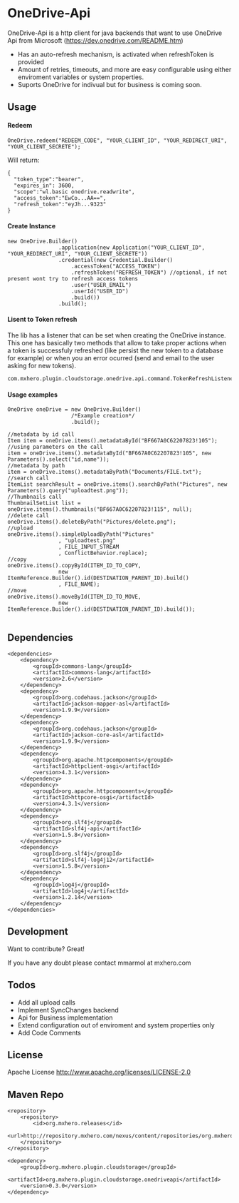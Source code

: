 # OneDrive-Api

OneDrive-Api is a http client for java backends that want to use OneDrive Api from Microsoft (https://dev.onedrive.com/README.htm)

  - Has an auto-refresh mechanism, is activated when refreshToken is provided
  - Amount of retries, timeouts, and more are easy configurable using either enviroment variables or system properties.
  - Suports OneDrive for indivual but for business is coming soon.

Usage
----

#### Redeem

```
OneDrive.redeem("REDEEM_CODE", "YOUR_CLIENT_ID", "YOUR_REDIRECT_URI", "YOUR_CLIENT_SECRETE");
```
Will return:
```
{
  "token_type":"bearer",
  "expires_in": 3600,
  "scope":"wl.basic onedrive.readwrite",
  "access_token":"EwCo...AA==",
  "refresh_token":"eyJh...9323"
}
```

#### Create Instance
```
new OneDrive.Builder()
				.application(new Application("YOUR_CLIENT_ID", "YOUR_REDIRECT_URI", "YOUR_CLIENT_SECRETE"))
				.credential(new Credential.Builder()
					.accessToken("ACCESS_TOKEN")
					.refreshToken("REFRESH_TOKEN") //optional, if not present wont try to refresh access tokens
					.user("USER_EMAIL")
					.userId("USER_ID")
					.build())
				.build();
```
#### Lisent to Token refresh
The lib has a listener that can be set when creating the OneDrive instance. This one has basically two methods that allow to take proper actions when a token is successfuly refreshed (like persist the new token to a database for example) or when you an error ocurred (send and email to the user asking for new tokens).

    com.mxhero.plugin.cloudstorage.onedrive.api.command.TokenRefreshListener

#### Usage examples
```
OneDrive oneDrive = new OneDrive.Builder()
                    /*Example creation*/
                    .build();

//metadata by id call
Item item = oneDrive.items().metadataById("BF667A0C62207823!105");
//using parameters on the call
item = oneDrive.items().metadataById("BF667A0C62207823!105", new Parameters().select("id,name"));
//metadata by path
item = oneDrive.items().metadataByPath("Documents/FILE.txt");
//search call
ItemList searchResult = oneDrive.items().searchByPath("Pictures", new Parameters().query("uploadtest.png"));	
//Thumbnails call
ThumbnailSetList list = oneDrive.items().thumbnails("BF667A0C62207823!115", null);
//delete call
oneDrive.items().deleteByPath("Pictures/delete.png");
//upload
oneDrive.items().simpleUploadByPath("Pictures"
				, "uploadtest.png"
				, FILE_INPUT_STREAM
				, ConflictBehavior.replace);
//copy 
oneDrive.items().copyById(ITEM_ID_TO_COPY, 
				new ItemReference.Builder().id(DESTINATION_PARENT_ID).build()
				, FILE_NAME);
//move
oneDrive.items().moveById(ITEM_ID_TO_MOVE, 
				new ItemReference.Builder().id(DESTINATION_PARENT_ID).build());


```


Dependencies
-----
	<dependencies>
		<dependency>
			<groupId>commons-lang</groupId>
			<artifactId>commons-lang</artifactId>
			<version>2.6</version>
		</dependency>
		<dependency>
			<groupId>org.codehaus.jackson</groupId>
			<artifactId>jackson-mapper-asl</artifactId>
			<version>1.9.9</version>
		</dependency>
		<dependency>
			<groupId>org.codehaus.jackson</groupId>
			<artifactId>jackson-core-asl</artifactId>
			<version>1.9.9</version>
		</dependency>
		<dependency>
			<groupId>org.apache.httpcomponents</groupId>
			<artifactId>httpclient-osgi</artifactId>
			<version>4.3.1</version>
		</dependency>
		<dependency>
			<groupId>org.apache.httpcomponents</groupId>
			<artifactId>httpcore-osgi</artifactId>
			<version>4.3.1</version>
		</dependency>
		<dependency>
			<groupId>org.slf4j</groupId>
			<artifactId>slf4j-api</artifactId>
			<version>1.5.8</version>
		</dependency>
		<dependency>
			<groupId>org.slf4j</groupId>
			<artifactId>slf4j-log4j12</artifactId>
			<version>1.5.8</version>
		</dependency>
		<dependency>
			<groupId>log4j</groupId>
			<artifactId>log4j</artifactId>
			<version>1.2.14</version>
		</dependency>
	</dependencies>


Development
----

Want to contribute? Great!

If you have any doubt please contact mmarmol at mxhero.com


Todos
----

 - Add all upload calls
 - Implement SyncChanges backend
 - Api for Business implementation
 - Extend configuration out of enviroment and system properties only
 - Add Code Comments


License
----

Apache License http://www.apache.org/licenses/LICENSE-2.0


Maven Repo
----
    <repository>
		<repository>
			<id>org.mxhero.releases</id>
			<url>http://repository.mxhero.com/nexus/content/repositories/org.mxhero.releases</url>
		</repository>
    </repository>

    <dependency>
    	<groupId>org.mxhero.plugin.cloudstorage</groupId>
    	<artifactId>org.mxhero.plugin.cloudstorage.onedriveapi</artifactId>
    	<version>0.3.0</version>
    </dependency>
